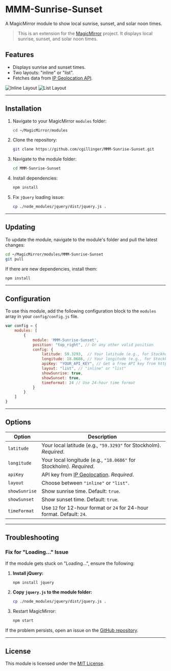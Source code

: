 
# MMM-Sunrise-Sunset
A MagicMirror module to show local sunrise, sunset, and solar noon times.

> This is an extension for the [MagicMirror](https://github.com/MichMich/MagicMirror) project. It displays local sunrise, sunset, and solar noon times.

## Features
- Displays sunrise and sunset times.
- Two layouts: "inline" or "list".
- Fetches data from [IP Geolocation API](https://ipgeolocation.io/).

![Inline Layout](https://raw.githubusercontent.com/prydonian/MMM-Sunrise-Sunset/master/Screenshot.png)
![List Layout](https://raw.githubusercontent.com/prydonian/MMM-Sunrise-Sunset/master/List.png)

---

## Installation

1. Navigate to your MagicMirror `modules` folder:
   ```bash
   cd ~/MagicMirror/modules
   ```

2. Clone the repository:
   ```bash
   git clone https://github.com/cgillinger/MMM-Sunrise-Sunset.git
   ```

3. Navigate to the module folder:
   ```bash
   cd MMM-Sunrise-Sunset
   ```

4. Install dependencies:
   ```bash
   npm install
   ```

5. Fix `jQuery` loading issue:
   ```bash
   cp ./node_modules/jquery/dist/jquery.js .
   ```

---

## Updating

To update the module, navigate to the module's folder and pull the latest changes:
```bash
cd ~/MagicMirror/modules/MMM-Sunrise-Sunset
git pull
```

If there are new dependencies, install them:
```bash
npm install
```

---

## Configuration

To use this module, add the following configuration block to the `modules` array in your `config/config.js` file.

```javascript
var config = {
    modules: [
        {
            module: 'MMM-Sunrise-Sunset',
            position: "top_right", // Or any other valid position
            config: {
                latitude: 59.3293,  // Your latitude (e.g., for Stockholm)
                longitude: 18.0686, // Your longitude (e.g., for Stockholm)
                apiKey: "YOUR_API_KEY", // Get a free API key from https://ipgeolocation.io/
                layout: "list", // "inline" or "list"
                showSunrise: true,
                showSunset: true,
                timeFormat: 24 // Use 24-hour time format
            }
        }
    ]
}
```

---

## Options

| **Option**        | **Description**                                                                 |
|--------------------|---------------------------------------------------------------------------------|
| `latitude`         | Your local latitude (e.g., `"59.3293"` for Stockholm). *Required*.             |
| `longitude`        | Your local longitude (e.g., `"18.0686"` for Stockholm). *Required*.            |
| `apiKey`           | API key from [IP Geolocation](https://ipgeolocation.io/). *Required*.          |
| `layout`           | Choose between `"inline"` or `"list"`.                                         |
| `showSunrise`      | Show sunrise time. Default: `true`.                                            |
| `showSunset`       | Show sunset time. Default: `true`.                                             |
| `timeFormat`       | Use `12` for 12-hour format or `24` for 24-hour format. Default: `24`.         |

---

## Troubleshooting

### Fix for "Loading..." Issue
If the module gets stuck on "Loading...", ensure the following:
1. **Install jQuery:**
   ```bash
   npm install jquery
   ```

2. **Copy `jquery.js` to the module folder:**
   ```bash
   cp ./node_modules/jquery/dist/jquery.js .
   ```

3. Restart MagicMirror:
   ```bash
   npm start
   ```

If the problem persists, open an issue on the [GitHub repository](https://github.com/cgillinger/MMM-Sunrise-Sunset/issues).

---

## License
This module is licensed under the [MIT License](https://opensource.org/licenses/MIT).
